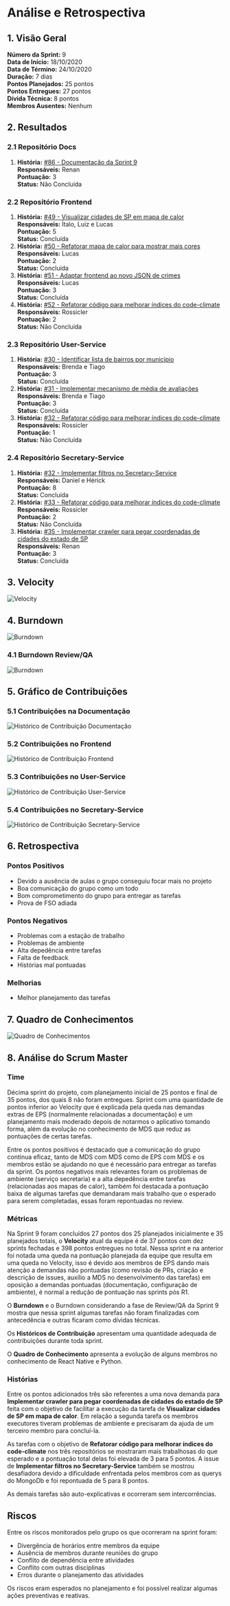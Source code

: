 # Análise e Retrospectiva

## 1. Visão Geral
**Número da Sprint:** 9         
**Data de Início:** 18/10/2020     
**Data de Término:** 24/10/2020   
**Duração:** 7 dias  
**Pontos Planejados:** 25 pontos  
**Pontos Entregues:** 27 pontos  
**Dívida Técnica:** 8 pontos  
**Membros Ausentes:** Nenhum    

## 2. Resultados
### 2.1 Repositório Docs      
1. **História:** [#86 - Documentação da Sprint 9](https://github.com/fga-eps-mds/2020.1-stay-safe-docs/issues/86)    
**Responsáveis:** Renan     
**Pontuação:** 3      
**Status:** Não Concluída      

### 2.2 Repositório Frontend
1. **História:** [#49 - Visualizar cidades de SP em mapa de calor](https://github.com/fga-eps-mds/2020.1-stay-safe-front-end/issues/49)    
**Responsáveis:** Ítalo, Luiz e Lucas      
**Pontuação:** 5        
**Status:** Concluída 
2. **História:** [#50 - Refatorar mapa de calor para mostrar mais cores](https://github.com/fga-eps-mds/2020.1-stay-safe-front-end/issues/50)    
**Responsáveis:** Lucas      
**Pontuação:** 2           
**Status:** Concluída 
3. **História:** [#51 - Adaptar frontend ao novo JSON de crimes](https://github.com/fga-eps-mds/2020.1-stay-safe-front-end/issues/51)    
**Responsáveis:** Lucas   
**Pontuação:** 3        
**Status:** Concluída 
4. **História:** [#52 - Refatorar código para melhorar índices do code-climate](https://github.com/fga-eps-mds/2020.1-stay-safe-front-end/issues/52)    
**Responsáveis:** Rossicler    
**Pontuação:** 2        
**Status:** Não Concluída 

### 2.3 Repositório User-Service
1. **História:** [#30 - Identificar lista de bairros por município](https://github.com/fga-eps-mds/2020.1-stay-safe-user-service/issues/30)    
**Responsáveis:** Brenda e Tiago    
**Pontuação:** 3    
**Status:** Concluída 
2. **História:** [#31 - Implementar mecanismo de média de avaliações](https://github.com/fga-eps-mds/2020.1-stay-safe-user-service/issues/31)    
**Responsáveis:** Brenda e Tiago    
**Pontuação:** 3    
**Status:** Concluída 
3. **História:** [#32 - Refatorar código para melhorar índices do code-climate](https://github.com/fga-eps-mds/2020.1-stay-safe-user-service/issues/32)    
**Responsáveis:** Rossicler     
**Pontuação:** 1     
**Status:** Não Concluída 


### 2.4 Repositório Secretary-Service
1. **História:** [#32 - Implementar filtros no Secretary-Service](https://github.com/fga-eps-mds/2020.1-stay-safe-secretary-service/issues/32)    
**Responsáveis:** Daniel e Hérick       
**Pontuação:** 8     
**Status:** Concluída 
2. **História:** [#33 - Refatorar código para melhorar índices do code-climate](https://github.com/fga-eps-mds/2020.1-stay-safe-secretary-service/issues/33)    
**Responsáveis:** Rossicler        
**Pontuação:** 2      
**Status:** Não Concluída
3. **História:** [#35 - Implementar crawler para pegar coordenadas de cidades do estado de SP](https://github.com/fga-eps-mds/2020.1-stay-safe-secretary-service/issues/35)    
**Responsáveis:** Renan        
**Pontuação:** 3   
**Status:** Concluída

## 3. Velocity
![Velocity](../../images/sprints/sprint-9/Velocity.png "Velocity")

## 4. Burndown
![Burndown](../../images/sprints/sprint-9/Burndown.png "Burndown")

### 4.1 Burndown Review/QA
![Burndown](../../images/sprints/sprint-9/Burndown-Review.png "Burndown")


## 5. Gráfico de Contribuições

### 5.1 Contribuições na Documentação
![Histórico de Contribuição Documentação](../../images/sprints/sprint-9/ContributionGraph-Docs.png "Histórico de Contribuição Documentação")

### 5.2 Contribuições no Frontend
![Histórico de Contribuição Frontend](../../images/sprints/sprint-9/ContributionGraph-Frontend.png "Histórico de Contribuição Frontend")

### 5.3 Contribuições no User-Service
![Histórico de Contribuição User-Service](../../images/sprints/sprint-9/ContributionGraph-User.png "Histórico de Contribuição User-Service")

### 5.4 Contribuições no Secretary-Service
![Histórico de Contribuição Secretary-Service](../../images/sprints/sprint-9/ContributionGraph-Secretary.png "Histórico de Contribuição Secretary-Service")

## 6. Retrospectiva
### Pontos Positivos
* Devido a ausência de aulas o grupo conseguiu focar mais no projeto 
* Boa comunicação do grupo como um todo
* Bom comprometimento do grupo para entregar as tarefas
* Prova de FSO adiada

### Pontos Negativos
* Problemas com a estação de trabalho
* Problemas de ambiente
* Alta depedência entre tarefas
* Falta de feedback
* Histórias mal pontuadas

### Melhorias
* Melhor planejamento das tarefas

## 7. Quadro de Conhecimentos
![Quadro de Conhecimentos](../../images/sprints/sprint-9/KnowledgeBoard.png "Quadro de Conhecimentos")

## 8. Análise do Scrum Master
### Time
Décima sprint do projeto, com planejamento inicial de 25 pontos e final de 35 pontos, dos quais 8 não foram entregues. Sprint com uma quantidade de pontos inferior ao Velocity que é explicada pela queda nas demandas extras de EPS (normalmente relacionadas a documentação) e um planejamento mais moderado depois de notarmos o aplicativo tomando forma, além da evolução no conhecimento de MDS que reduz as pontuações de certas tarefas. 

Entre os pontos positivos é destacado que a comunicação do grupo continua eficaz, tanto de MDS com MDS como de EPS com MDS e os membros estão se ajudando no que é necessário para entregar as tarefas da sprint. Os pontos negativos mais relevantes foram os problemas de ambiente (serviço secretaria) e a alta depedência entre tarefas (relacionadas aos mapas de calor), também foi destacada a pontuação baixa de algumas tarefas que demandaram mais trabalho que o esperado para serem completadas, essas foram repontuadas no review.

### Métricas
Na Sprint 9 foram concluídos 27 pontos dos 25 planejados inicialmente e 35 planejados totais, o **Velocity** atual da equipe é de 37 pontos com dez sprints fechadas e 398 pontos entregues no total. Nessa sprint e na anterior foi notada uma queda na pontuação planejada da equipe que resulta em uma queda no Velocity, isso é devido aos membros de EPS dando mais atenção a demandas não pontuadas (como revisão de PRs, criação e descrição de issues, auxílio a MDS no desenvolvimento das tarefas) em oposição a demandas pontuadas (documentação, configuração de ambiente), é normal a redução de pontuação nas sprints pós R1.

O **Burndown** e o Burndown considerando a fase de Review/QA da Sprint 9 mostra que nessa sprint algumas tarefas não foram finalizadas com antecedência e outras ficaram como dívidas técnicas.

Os **Históricos de Contribuição** apresentam uma quantidade adequada de contribuições durante toda sprint.

O **Quadro de Conhecimento** apresenta a evolução de alguns membros no conhecimento de React Native e Python.

### Histórias
Entre os pontos adicionados três são referentes a uma nova demanda para **Implementar crawler para pegar coordenadas de cidades do estado de SP** feita com o objetivo de facilitar a execução da tarefa de **Visualizar cidades de SP em mapa de calor**. Em relação a segunda tarefa os membros executores tiveram problemas de ambiente e precisaram da ajuda de um terceiro membro para concluí-la.

As tarefas com o objetivo de **Refatorar código para melhorar índices do code-climate** nos três repositórios se mostraram mais trabalhosas do que esperado e a pontuação total delas foi elevada de 3 para 5 pontos. A issue de **Implementar filtros no Secretary-Service** também se mostrou desafiadora devido a dificuldade enfrentada pelos membros com as querys do MongoDb e foi repontuada de 5 para 8 pontos.

As demais tarefas são auto-explicativas e ocorreram sem intercorrências.

## Riscos
Entre os riscos monitorados pelo grupo os que ocorreram na sprint foram:

* Divergência de horários entre membros da equipe
* Ausência de membros durante reuniões do grupo
* Conflito de dependência entre atividades 
* Conflito com outras disciplinas
* Erros durante o planejamento das atividades

Os riscos eram esperados no planejamento e foi possível realizar algumas ações preventivas e reativas.